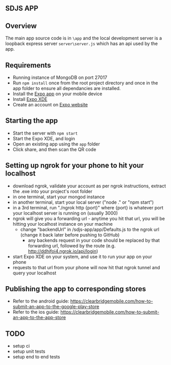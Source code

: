 ## SDJS APP

## Overview

The main app source code is in `\app` and the local development server is a loopback express server `server\server.js` which has an api used by the app.

## Requirements

* Running instance of MongoDB on port 27017
* Run `npm install` once from the root project directory and once in the app folder to ensure all dependancies are installed.
* Install the [Expo app](https://expo.io/tools#client) on your mobile device
* Install [Expo XDE](https://github.com/expo/xde/releases)
* Create an account on [Expo website](https://expo.io)

## Starting the app

* Start the server with `npm start`
* Start the Expo XDE, and login
* Open an existing app using the `app` folder
* Click share, and then scan the QR code

## Setting up ngrok for your phone to hit your localhost

* download ngrok, validate your account as per ngrok instructions, extract the .exe into your project's root folder
* in one terminal, start your mongod instance
* in another terminal, start your local server ("node ." or "npm start")
* in a 3rd terminal, run "./ngrok http {port}" where {port} is whatever port your localhost server is running on (usually 3000)
* ngrok will give you a forwarding url - anytime you hit that url, you will be hitting your localhost instance on your machine
  * change "backendUrl" in /sdjs-app/app/Defaults.js to the ngrok url (change it back later before pushing to GitHub)
	* any backends request in your code should be replaced by that forwarding url, followed by the route (e.g. http://ddhjfoi4.ngrok.io/api/login)
* start Expo XDE on your system, and use it to run your app on your phone
* requests to that url from your phone will now hit that ngrok tunnel and query your localhost

## Publishing the app to corresponding stores

* Refer to the android guide: https://clearbridgemobile.com/how-to-submit-an-app-to-the-google-play-store
* Refer to the ios guide: https://clearbridgemobile.com/how-to-submit-an-app-to-the-app-store

## TODO

* setup ci
* setup unit tests
* setup end to end tests
